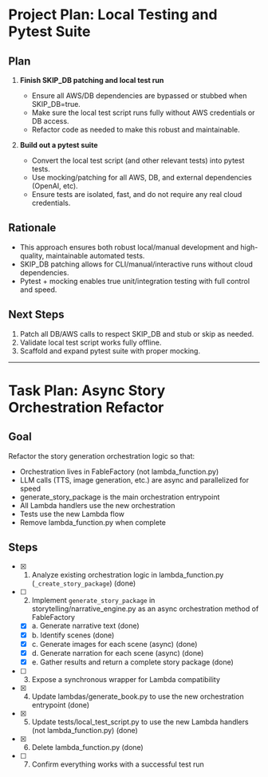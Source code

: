 # Project Plan: Local Testing and Pytest Suite

## Plan

1. **Finish SKIP_DB patching and local test run**
   - Ensure all AWS/DB dependencies are bypassed or stubbed when SKIP_DB=true.
   - Make sure the local test script runs fully without AWS credentials or DB access.
   - Refactor code as needed to make this robust and maintainable.

2. **Build out a pytest suite**
   - Convert the local test script (and other relevant tests) into pytest tests.
   - Use mocking/patching for all AWS, DB, and external dependencies (OpenAI, etc).
   - Ensure tests are isolated, fast, and do not require any real cloud credentials.

## Rationale
- This approach ensures both robust local/manual development and high-quality, maintainable automated tests.
- SKIP_DB patching allows for CLI/manual/interactive runs without cloud dependencies.
- Pytest + mocking enables true unit/integration testing with full control and speed.

## Next Steps
1. Patch all DB/AWS calls to respect SKIP_DB and stub or skip as needed.
2. Validate local test script works fully offline.
3. Scaffold and expand pytest suite with proper mocking.

---

# Task Plan: Async Story Orchestration Refactor

## Goal
Refactor the story generation orchestration logic so that:
- Orchestration lives in FableFactory (not lambda_function.py)
- LLM calls (TTS, image generation, etc.) are async and parallelized for speed
- generate_story_package is the main orchestration entrypoint
- All Lambda handlers use the new orchestration
- Tests use the new Lambda flow
- Remove lambda_function.py when complete

## Steps

- [x] 1. Analyze existing orchestration logic in lambda_function.py (`_create_story_package`) (done)
- [ ] 2. Implement `generate_story_package` in storytelling/narrative_engine.py as an async orchestration method of FableFactory
    - [x] a. Generate narrative text (done)
    - [x] b. Identify scenes (done)
    - [x] c. Generate images for each scene (async) (done)
    - [x] d. Generate narration for each scene (async) (done)
    - [x] e. Gather results and return a complete story package (done)
- [ ] 3. Expose a synchronous wrapper for Lambda compatibility
- [x] 4. Update lambdas/generate_book.py to use the new orchestration entrypoint (done)
- [x] 5. Update tests/local_test_script.py to use the new Lambda handlers (not lambda_function.py) (done)
- [x] 6. Delete lambda_function.py (done)
- [ ] 7. Confirm everything works with a successful test run
